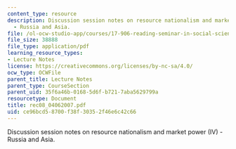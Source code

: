 ```yaml
---
content_type: resource
description: Discussion session notes on resource nationalism and market power (IV)
  - Russia and Asia.
file: /ol-ocw-studio-app/courses/17-906-reading-seminar-in-social-science-the-geopolitics-and-geoeconomics-of-global-energy-spring-2007/ce96bcd58700f38f30352f46e6c42c66_rec08_04062007.pdf
file_size: 38888
file_type: application/pdf
learning_resource_types:
- Lecture Notes
license: https://creativecommons.org/licenses/by-nc-sa/4.0/
ocw_type: OCWFile
parent_title: Lecture Notes
parent_type: CourseSection
parent_uid: 35f6a46b-0168-5d6f-b721-7aba5629799a
resourcetype: Document
title: rec08_04062007.pdf
uid: ce96bcd5-8700-f38f-3035-2f46e6c42c66
---
```

Discussion session notes on resource nationalism and market power (IV) - Russia and Asia.